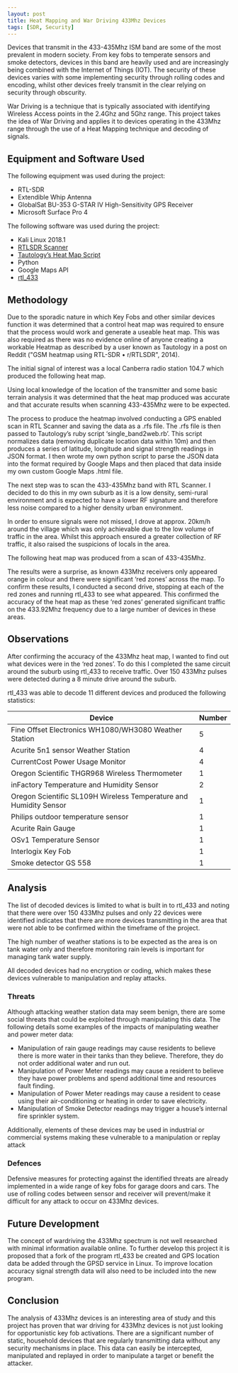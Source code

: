 ```yaml
---
layout: post
title: Heat Mapping and War Driving 433Mhz Devices
tags: [SDR, Security]
---
```

Devices that transmit in the 433-435Mhz ISM band are some of the most prevalent in modern society. From key fobs to temperate sensors and smoke detectors, devices in this band are heavily used and are increasingly being combined with the Internet of Things (IOT). The security of these devices varies with some implementing security through rolling codes and encoding, whilst other devices freely transmit in the clear relying on security through obscurity.  

War Driving is a technique that is typically associated with identifying Wireless Access points in the 2.4Ghz and 5Ghz range. This project takes the idea of War Driving and applies it to devices operating in the 433Mhz range through the use of a Heat Mapping technique and decoding of signals.

## Equipment and Software Used

The following equipment was used during the project:
* RTL-SDR 
* Extendible Whip Antenna
* GlobalSat BU-353 G-STAR IV High-Sensitivity GPS Receiver
* Microsoft Surface Pro 4

The following software was used during the project:
* Kali Linux 2018.1
* [RTLSDR Scanner](https://eartoearoak.com/software/rtlsdr-scanner)
* [Tautology’s Heat Map Script](https://github.com/ati/heatmap)
* Python
* Google Maps API
* [rtl_433](https://github.com/merbanan/rtl_433)

## Methodology
Due to the sporadic nature in which Key Fobs and other similar devices function it was determined that a control heat map was required to ensure that the process would work and generate a useable heat map. This was also required as there was no evidence online of anyone creating a workable Heatmap as described by a user known as Tautology in a post on Reddit ("GSM heatmap using RTL-SDR • r/RTLSDR", 2014). 

The initial signal of interest was a local Canberra radio station 104.7 which produced the following heat map.

Using local knowledge of the location of the transmitter and some basic terrain analysis it was determined that the heat map produced was accurate and that accurate results when scanning 433-435Mhz were to be expected.

The process to produce the heatmap involved conducting a GPS enabled scan in RTL Scanner and saving the data as a .rfs file. The .rfs file is then passed to Tautology’s ruby script ‘single_band2web.rb’. This script normalizes data (removing duplicate location data within 10m) and then produces a series of latitude, longitude and signal strength readings in JSON format. I then wrote my own python script to parse the JSON data into the format required by Google Maps and then placed that data inside my own custom Google Maps .html file. 

The next step was to scan the 433-435Mhz band with RTL Scanner. I decided to do this in my own suburb as it is a low density, semi-rural environment and is expected to have a lower RF signature and therefore less noise compared to a higher density urban environment. 

In order to ensure signals were not missed, I drove at approx. 20km/h around the village which was only achievable due to the low volume of traffic in the area. Whilst this approach ensured a greater collection of RF traffic, it also raised the suspicions of locals in the area. 

The following heat map was produced from a scan of 433-435Mhz.


The results were a surprise, as known 433Mhz receivers only appeared orange in colour and there were significant ‘red zones’ across the map. To confirm these results, I conducted a second drive, stopping at each of the red zones and running rtl_433 to see what appeared. This confirmed the accuracy of the heat map as these ‘red zones’ generated significant traffic on the 433.92Mhz frequency due to a large number of devices in these areas. 

## Observations
After confirming the accuracy of the 433Mhz heat map, I wanted to find out what devices were in the ‘red zones’. To do this I completed the same circuit around the suburb using rtl_433 to receive traffic. Over 150 433Mhz pulses were detected during a 8 minute drive around the suburb.

rtl_433 was able to decode 11 different devices and produced the following statistics:

Device | Number
------------ | ------------
Fine Offset Electronics WH1080/WH3080 Weather Station |	5
Acurite 5n1 sensor Weather Station | 4
CurrentCost Power Usage Monitor	| 4
Oregon Scientific THGR968 Wireless Thermometer | 1
inFactory Temperature and Humidity Sensor | 2
Oregon Scientific SL109H Wireless Temperature and Humidity Sensor | 1
Philips outdoor temperature sensor | 1
Acurite Rain Gauge | 1
OSv1 Temperature Sensor | 1
Interlogix Key Fob | 1
Smoke detector GS 558 | 1

## Analysis
The list of decoded devices is limited to what is built in to rtl_433 and noting that there were over 150 433Mhz pulses and only 22 devices were identified indicates that there are more devices transmitting in the area that were not able to be confirmed within the timeframe of the project. 

The high number of weather stations is to be expected as the area is on tank water only and therefore monitoring rain levels is important for managing tank water supply. 

All decoded devices had no encryption or coding, which makes these devices vulnerable to manipulation and replay attacks.

### Threats
Although attacking weather station data may seem benign, there are some social threats that could be exploited through manipulating this data. The following details some examples of the impacts of manipulating weather and power meter data:
* Manipulation of rain gauge readings may cause residents to believe there is more water in their tanks than they believe. Therefore, they do not order additional water and run out.
* Manipulation of Power Meter readings may cause a resident to believe they have power problems and spend additional time and resources fault finding.
* Manipulation of Power Meter readings may cause a resident to cease using their air-conditioning or heating in order to save electricity.
* Manipulation of Smoke Detector readings may trigger a house’s internal fire sprinkler system.

Additionally, elements of these devices may be used in industrial or commercial systems making these vulnerable to a manipulation or replay attack

### Defences
Defensive measures for protecting against the identified threats are already implemented in a wide range of key fobs for garage doors and cars. The use of rolling codes between sensor and receiver will prevent/make it difficult for any attack to occur on 433Mhz devices. 

## Future Development
The concept of wardriving the 433Mhz spectrum is not well researched with minimal information available online. To further develop this project it is proposed that a fork of the program rtl_433 be created and GPS location data be added through the GPSD service in Linux. To improve location accuracy signal strength data will also need to be included into the new program.

## Conclusion
The analysis of 433Mhz devices is an interesting area of study and this project has proven that war driving for 433Mhz devices is not just looking for opportunistic key fob activations. There are a significant number of static, household devices that are regularly transmitting data without any security mechanisms in place. This data can easily be intercepted, manipulated and replayed in order to manipulate a target or benefit the attacker. 







